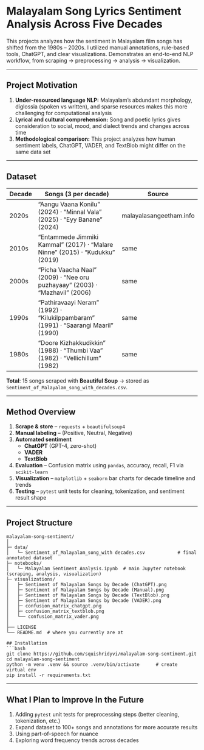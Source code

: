 # Malayalam Song Lyrics Sentiment Analysis Across Five Decades

This projects analyzes how the sentiment in Malayalam film songs has shifted from the 1980s – 2020s. I utilized manual annotations, rule-based tools, ChatGPT, and clear visualizations. Demonstrates an end-to-end NLP workflow, from scraping -> preprocessing -> analysis -> visualization.

---

## Project Motivation

1. **Under-resourced language NLP:** Malayalam’s abdundant morphology, diglossia (spoken vs written), and sparse resources makes this more challenging for computational analysis
2. **Lyrical and cultural comprehension:** Song and poetic lyrics gives consideration to social, mood, and dialect trends and changes across time  
3. **Methodological comparison:** This project analyzes how human sentiment labels, ChatGPT, VADER, and TextBlob might differ on the same data set 
---

## Dataset

| Decade | Songs (3 per decade) | Source |
| ------ | ------------------- | ------ |
| 2020s  | “Aangu Vaana Konilu” (2024) · “Minnal Vala” (2025) · “Eyy Banane” (2024) | malayalasangeetham.info |
| 2010s  | “Entammede Jimmiki Kammal” (2017) · “Malare Ninne” (2015) · “Kudukku” (2019) | same |
| 2000s  | “Picha Vaacha Naal” (2009) · “Nee oru puzhayaay” (2003) · “Mazhavil” (2006) | same |
| 1990s  | “Pathiravaayi Neram” (1992) · “Kilukilppambaram” (1991) · “Saarangi Maaril” (1990) | same |
| 1980s  | “Doore Kizhakkudikkin” (1988) · “Thumbi Vaa” (1982) · “Vellichillum” (1982) | same |

**Total**: 15 songs scraped with **Beautiful Soup** → stored as `Sentiment_of_Malayalam_song_with_decades.csv`.

---

## Method Overview

1. **Scrape & store** – `requests` + `beautifulsoup4`  
2. **Manual labeling** – (Positive, Neutral, Negative)  
3. **Automated sentiment**  
   * **ChatGPT** (GPT-4, zero-shot)  
   * **VADER**  
   * **TextBlob**  
4. **Evaluation** – Confusion matrix using `pandas`, accuracy, recall, F1 via `scikit-learn`  
5. **Visualization** – `matplotlib` + `seaborn` bar charts for decade timeline and trends
6. **Testing** – `pytest` unit tests for cleaning, tokenization, and sentiment result shape

---

## Project Structure

```text
malayalam-song-sentiment/
│
├─ data/
│   └─ Sentiment_of_Malayalam_song_with decades.csv            # final annotated dataset
├─ notebooks/
│   └─ Malayalam Sentiment Analysis.ipynb  # main Jupyter notebook (scraping, analysis, visualization) 
├─ visualizations/
│   ├─ Sentiment of Malayalam Songs by Decade (ChatGPT).png
│   ├─ Sentiment of Malayalam Songs by Decade (Manual).png
│   ├─ Sentiment of Malayalam Songs by Decade (TextBlob).png
│   ├─ Sentiment of Malayalam Songs by Decade (VADER).png
│   ├─ confusion_matrix_chatgpt.png
│   ├─ confusion_matrix_textblob.png
│   └── confusion_matrix_vader.png
│
├── LICENSE
└── README.md  # where you currently are at

## Installation
```bash
git clone https://github.com/squishridyvi/malayalam-song-sentiment.git
cd malayalam-song-sentiment
python -m venv .venv && source .venv/bin/activate      # create virtual env
pip install -r requirements.txt
```
---

## What I Plan to Improve In the Future 
1. Adding `pytest` unit tests for preprocessing steps (better cleaning, tokenization, etc.) 
2. Expand dataset to 100+ songs and annotations for more accurate results
3. Using part-of-speech for nuance
4. Exploring word frequency trends across decades 
   




